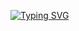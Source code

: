 

[![Typing SVG](http://readme-typing-svg.herokuapp.com?font=Fira+Code&pause=100&color=7393B3&width=1000&lines=Software+Engineer+/+MSCS+Student;Website%3A+www.navid.contact)](https://github.com/pistachionet)


